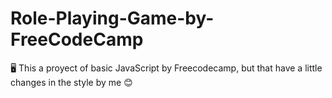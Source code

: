 # Role-Playing-Game-by-FreeCodeCamp
🖥️ This a proyect of basic JavaScript by Freecodecamp, but that have a little changes in the style by me 😊
